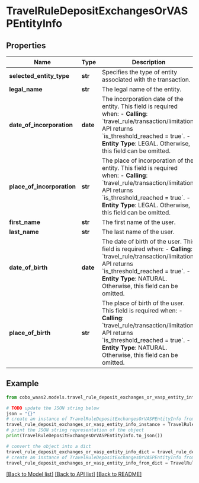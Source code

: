 # TravelRuleDepositExchangesOrVASPEntityInfo


## Properties

Name | Type | Description | Notes
------------ | ------------- | ------------- | -------------
**selected_entity_type** | **str** | Specifies the type of entity associated with the transaction. | 
**legal_name** | **str** | The legal name of the entity. | 
**date_of_incorporation** | **date** | The incorporation date of the entity. This field is required when: - **Calling**: &#x60;travel_rule/transaction/limitation&#x60; API returns &#x60;is_threshold_reached &#x3D; true&#x60;. - **Entity Type**: LEGAL. Otherwise, this field can be omitted.  | [optional] 
**place_of_incorporation** | **str** | The place of incorporation of the entity. This field is required when: - **Calling**: &#x60;travel_rule/transaction/limitation&#x60; API returns &#x60;is_threshold_reached &#x3D; true&#x60;. - **Entity Type**: LEGAL. Otherwise, this field can be omitted.  | [optional] 
**first_name** | **str** | The first name of the user. | 
**last_name** | **str** | The last name of the user. | 
**date_of_birth** | **date** | The date of birth of the user. This field is required when: - **Calling**: &#x60;travel_rule/transaction/limitation&#x60; API returns &#x60;is_threshold_reached &#x3D; true&#x60;. - **Entity Type**: NATURAL. Otherwise, this field can be omitted.  | [optional] 
**place_of_birth** | **str** | The place of birth of the user. This field is required when: - **Calling**: &#x60;travel_rule/transaction/limitation&#x60; API returns &#x60;is_threshold_reached &#x3D; true&#x60;. - **Entity Type**: NATURAL. Otherwise, this field can be omitted.  | [optional] 

## Example

```python
from cobo_waas2.models.travel_rule_deposit_exchanges_or_vasp_entity_info import TravelRuleDepositExchangesOrVASPEntityInfo

# TODO update the JSON string below
json = "{}"
# create an instance of TravelRuleDepositExchangesOrVASPEntityInfo from a JSON string
travel_rule_deposit_exchanges_or_vasp_entity_info_instance = TravelRuleDepositExchangesOrVASPEntityInfo.from_json(json)
# print the JSON string representation of the object
print(TravelRuleDepositExchangesOrVASPEntityInfo.to_json())

# convert the object into a dict
travel_rule_deposit_exchanges_or_vasp_entity_info_dict = travel_rule_deposit_exchanges_or_vasp_entity_info_instance.to_dict()
# create an instance of TravelRuleDepositExchangesOrVASPEntityInfo from a dict
travel_rule_deposit_exchanges_or_vasp_entity_info_from_dict = TravelRuleDepositExchangesOrVASPEntityInfo.from_dict(travel_rule_deposit_exchanges_or_vasp_entity_info_dict)
```
[[Back to Model list]](../README.md#documentation-for-models) [[Back to API list]](../README.md#documentation-for-api-endpoints) [[Back to README]](../README.md)



